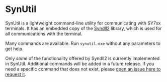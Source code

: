 SynUtil
=======

SynUtil is a lightweight command-line utility for communicating with SY7xx terminals.
It has an embedded copy of the [Syndll2](https://github.com/synel/syndll2) library,
which is used for all communications with the terminal.

Many commands are available.  Run `synutil.exe` without any parameters to get help.

Only *some* of the functionality offered by Syndll2 is currently implemented in SynUtil.
Additional commands will be added in a future release.  If you need a specific command that
does not exist, please [open an issue here to request it](https://github.com/synel/SynUtil/issues).
